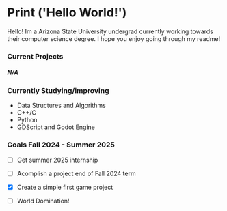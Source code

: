 <h1>Print ('Hello World!') </h1>

Hello! Im a Arizona State University undergrad currently working towards their computer science degree. I hope you enjoy going through my readme!

### Current Projects
##### N/A

### Currently Studying/improving
+ Data Structures and Algorithms
+ C++/C
+ Python
+ GDScript and Godot Engine

### Goals Fall 2024 - Summer 2025
- [ ] Get summer 2025 internship
- [ ] Acomplish a project end of Fall 2024 term
- [X] Create a simple first game project
- [ ] World Domination!



<!--
**Washington-Dev983/Washington-Dev983** is a ✨ _special_ ✨ repository because its `README.md` (this file) appears on your GitHub profile.

Here are some ideas to get you started:

- 🔭 I’m currently working on ...
- 🌱 I’m currently learning ...
- 👯 I’m looking to collaborate on ...
- 🤔 I’m looking for help with ...
- 💬 Ask me about ...
- 📫 How to reach me: ...
- 😄 Pronouns: ...
- ⚡ Fun fact: ...
-->
